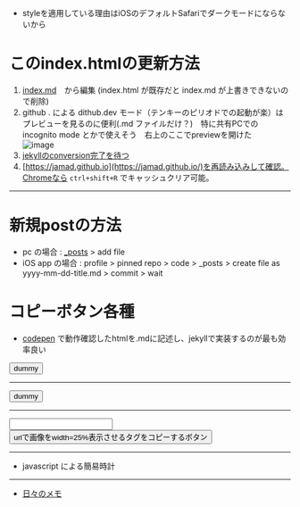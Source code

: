 <link rel="stylesheet" type="text/css" href="/assets/css/styles.css">

* styleを適用している理由はiOSのデフォルトSafariでダークモードにならないから



# このindex.htmlの更新方法 
1. [index.md](https://github.com/jamad/jamad.github.io/edit/master/index.md)　から編集 (index.html が既存だと index.md が上書きできないので削除)
2. github . による dithub.dev モード（テンキーのピリオドでの起動が楽）はプレビューを見るのに便利(.md ファイルだけ？)　特に共有PCでのincognito mode とかで使えそう　右上のここでpreviewを開けた　![image](https://github.com/jamad/jamad.github.io/assets/949913/373dca2f-3872-465f-9245-2d8693d9cddd)
1. [jekyllのconversion完了を待つ](https://github.com/jamad/jamad.github.io/actions)
1. [https://jamad.github.io](https://jamad.github.io/)を再読み込みして確認。Chromeなら `ctrl+shift+R` でキャッシュクリア可能。

---

# 新規postの方法
* pc の場合 : [_posts](https://github.com/jamad/jamad.github.io/tree/master/_posts) > add file
* iOS app の場合 : profile > pinned repo > code > _posts > create file as yyyy-mm-dd-title.md > commit > wait

# コピーボタン各種
* [codepen](https://codepen.io/your-work/) で動作確認したhtmlを.mdに記述し、jekyllで実装するのが最も効率良い
  
<button onclick="copyT()" id="buttonlabel">dummy</button>

<script>
  str_to_copy=new Date().toISOString().slice(0,10)+'-';
  document.getElementById("buttonlabel").textContent='post用prefixのコピーボタン : '+str_to_copy;
  function copyT() {navigator.clipboard.writeText(str_to_copy);}
</script>

---
<button onclick="copyText2()"><span id="mystr">dummy</span></button>

<script>
  mystr= '<link rel="stylesheet" type="text/css" href="/assets/css/styles.css">';
  document.getElementById("mystr").innerText ='CSSタグをコピーするボタン : '+mystr;
  function copyText2() { navigator.clipboard.writeText(mystr);}
</script>

---

<input type="text" id="my_userInput"> <button onclick="copyT2()" id="buttonlabel2">urlで画像をwidth=25%表示させるタグをコピーするボタン</button>
<script> 
 //example :  https://jamad.github.io/jam_clock_icon.png
 userInput = document.getElementById("my_userInput");
 // input要素の内容が変化した時に実行される関数を定義
 userInput.addEventListener("input", function() {  document.getElementById("buttonlabel2").textContent = `<img src="${userInput.value}" width="25%">`});
 function copyT2() {navigator.clipboard.writeText(document.getElementById("buttonlabel2").textContent);}
</script>

---

* javascript による簡易時計
<p id="tm"></p>
<script>
f=(x)=>String(x).padStart(2,'0');
g=(d=new Date())=>`${f(d.getHours())}:${f(d.getMinutes())}:${f(d.getSeconds())}`;
u=()=>document.getElementById('tm').textContent=g();
setInterval(u,1000);
</script>

---

* [日々のメモ](https://jamad.github.io/%E6%97%A5%E3%80%85%E3%81%AE%E3%83%A1%E3%83%A2)




